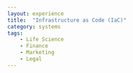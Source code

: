 ```yaml
---
layout: experience
title:  "Infrastructure as Code (IaC)"
category: systems
tags:
    - Life Science
    - Finance
    - Marketing
    - Legal
---
```


<!--more-->